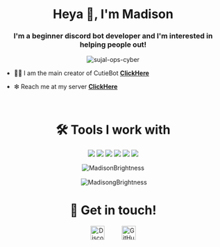 <h1 align="center">Heya 🌸, I'm Madison</h1>
<h3 align="center">I'm a beginner discord bot developer and I'm interested in helping people out!</h3>

<p align="center"> <img src="https://komarev.com/ghpvc/?username=MadisonBrightness" alt="sujal-ops-cyber" /> </p>

- 👨‍💻 I am the main creator of CutieBot **[ClickHere](https://cutiebotofficial.glitch.me/)**

- ❇ Reach me at my server **[ClickHere](https://discord.gg/bxba8Sk)**
<br>
<h1 align="center">🛠️ Tools I work with</h1>
<p align="center"><img src="https://img.shields.io/badge/node.js%20-%2343853D.svg?&style=for-the-badge&logo=node.js&logoColor=white"/>   <img src="https://img.shields.io/badge/javascript%20-%23323330.svg?&style=for-the-badge&logo=javascript&logoColor=%23F7DF1E"/>   <img src="https://img.shields.io/badge/html5%20-%23E34F26.svg?&style=for-the-badge&logo=html5&logoColor=white"/>   <img src="https://img.shields.io/badge/github%20-%23121011.svg?&style=for-the-badge&logo=github&logoColor=white"/>   <img src="https://img.shields.io/badge/heroku%20-%23430098.svg?&style=for-the-badge&logo=heroku&logoColor=white"/>   <img src ="https://img.shields.io/badge/MongoDB-%234ea94b.svg?&style=for-the-badge&logo=mongodb&logoColor=white"/></p>

<p align="center"><img align="center" src="https://github-readme-stats.vercel.app/api?username=MadisonBrightness&show_icons=true&theme=radical" alt="MadisonBrightness" /></p>

<p align="center">&nbsp;<img align="center" src="https://github-readme-stats.vercel.app/api/top-langs/?username=MadisonBrightness&layout=compact&hide=css,glsl,typescript" alt="MadisongBrightness" /></p>
<p align="center">

</p>
<h1 align="center">🤝 Get in touch!</h1>
<p align="center">
<a href="https://discord.com/users/664193794429943848" target="_blank"><img alt="Discord" title="Discord" height="32" width="32" src="https://raw.githubusercontent.com/peterthehan/peterthehan/master/assets/discord.svg"></a>&nbsp;&nbsp;&nbsp;&nbsp;&nbsp;&nbsp;&nbsp;&nbsp;&nbsp;
<a href="https://github.com/MadisonBrightness" target="_blank"><img alt="GitHub" title="GitHub" height="32" width="32" src="https://raw.githubusercontent.com/peterthehan/peterthehan/master/assets/github.svg"></a>
</p>
